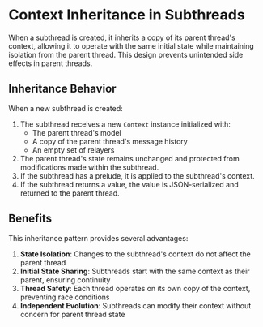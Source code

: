 # Context Inheritance in Subthreads

When a subthread is created, it inherits a copy of its parent thread's context, allowing it to
operate with the same initial state while maintaining isolation from the parent thread. This design
prevents unintended side effects in parent threads.

## Inheritance Behavior

When a new subthread is created:

1. The subthread receives a new `Context` instance initialized with:
   - The parent thread's model
   - A copy of the parent thread's message history
   - An empty set of relayers
2. The parent thread's state remains unchanged and protected from modifications made within the
   subthread.
3. If the subthread has a prelude, it is applied to the subthread's context.
4. If the subthread returns a value, the value is JSON-serialized and returned to the parent thread.

## Benefits

This inheritance pattern provides several advantages:

1. **State Isolation**: Changes to the subthread's context do not affect the parent thread
2. **Initial State Sharing**: Subthreads start with the same context as their parent, ensuring
   continuity
3. **Thread Safety**: Each thread operates on its own copy of the context, preventing race
   conditions
4. **Independent Evolution**: Subthreads can modify their context without concern for parent thread
   state
